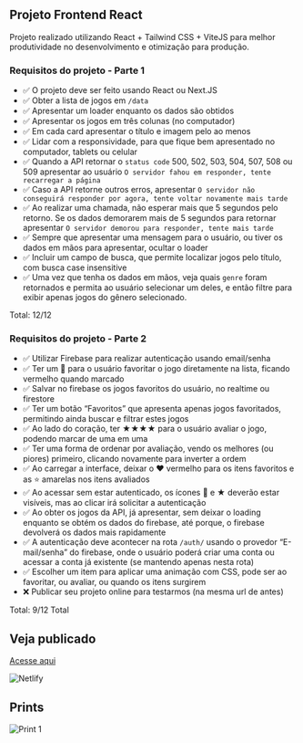 ## Projeto Frontend React

Projeto realizado utilizando React + Tailwind CSS + ViteJS para melhor produtividade no desenvolvimento
e otimização para produção.

### Requisitos do projeto - Parte 1

- ✅ O projeto deve ser feito usando React ou Next.JS
- ✅ Obter a lista de jogos em `/data`
- ✅ Apresentar um loader enquanto os dados são obtidos
- ✅ Apresentar os jogos em três colunas (no computador)
- ✅ Em cada card apresentar o título e imagem pelo ao menos
- ✅ Lidar com a responsividade, para que fique bem apresentado no computador, tablets ou celular
- ✅ Quando a API retornar o `status code` 500, 502, 503, 504, 507, 508 ou 509 apresentar ao usuário `O servidor fahou em responder, tente recarregar a página`
- ✅ Caso a API retorne outros erros, apresentar `O servidor não conseguirá responder por agora, tente voltar novamente mais tarde`
- ✅ Ao realizar uma chamada, não esperar mais que 5 segundos pelo retorno. Se os dados demorarem mais de 5 segundos para retornar apresentar `O servidor demorou para responder, tente mais tarde`
- ✅ Sempre que apresentar uma mensagem para o usuário, ou tiver os dados em mãos para apresentar, ocultar o loader
- ✅ Incluir um campo de busca, que permite localizar jogos pelo título, com busca case insensitive
- ✅ Uma vez que tenha os dados em mãos, veja quais `genre` foram retornados e permita ao usuário selecionar um deles, e então filtre para exibir apenas jogos do gênero selecionado.

Total: 12/12

### Requisitos do projeto - Parte 2

- ✅ Utilizar Firebase para realizar autenticação usando email/senha
- ✅ Ter um 🖤 para o usuário favoritar o jogo diretamente na lista, ficando vermelho quando marcado
- ✅ Salvar no firebase os jogos favoritos do usuário, no realtime ou firestore
- ✅ Ter um botão “Favoritos” que apresenta apenas jogos favoritados, permitindo ainda buscar e filtrar estes jogos
- ✅ Ao lado do coração, ter ★★★★ para o usuário avaliar o jogo, podendo marcar de uma em uma
- ✅ Ter uma forma de ordenar por avaliação, vendo os melhores (ou piores) primeiro, clicando novamente para inverter a ordem
- ✅ Ao carregar a interface, deixar o ❤️ vermelho para os itens favoritos e as ⭐️ amarelas nos itens avaliados
- ✅ Ao acessar sem estar autenticado, os ícones 🩶 e ★ deverão estar visíveis, mas ao clicar irá solicitar a autenticação
- ✅ Ao obter os jogos da API, já apresentar, sem deixar o loading enquanto se obtém os dados do firebase, até porque, o firebase devolverá os dados mais rapidamente
- ✅ A autenticação deve acontecer na rota `/auth/` usando o provedor “E-mail/senha” do firebase, onde o usuário poderá criar uma conta ou acessar a conta já existente (se mantendo apenas nesta rota)
- ✅ Escolher um item para aplicar uma animação com CSS, pode ser ao favoritar, ou avaliar, ou quando os itens surgirem
- ❌ Publicar seu projeto online para testarmos (na mesma url de antes)

Total: 9/12
Total

## Veja publicado

[Acesse aqui](https://infogames-rafaeltury.netlify.app/)

![Netlify](https://img.shields.io/netlify/7f764a64-f20d-4c01-9482-038be480536d)

## Prints

![Print 1](https://i.imgur.com/MLq0E3d.png)
